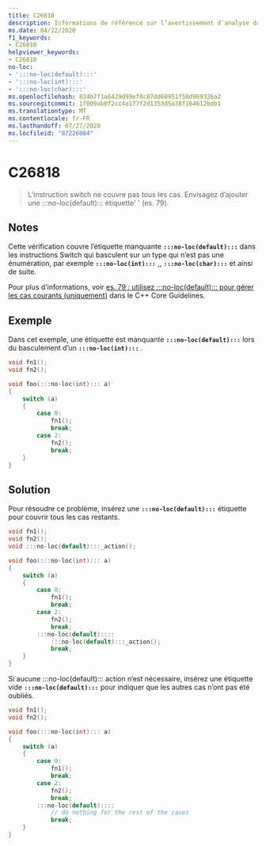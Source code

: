 ```yaml
---
title: C26818
description: Informations de référence sur l’avertissement d’analyse du code Microsoft C++ C26818 dans Visual Studio.
ms.date: 04/22/2020
f1_keywords:
- C26818
helpviewer_keywords:
- C26818
no-loc:
- ':::no-loc(default):::'
- ':::no-loc(int):::'
- ':::no-loc(char):::'
ms.openlocfilehash: 834b7f1a6429d99ef8c87dd60951f50d969326a2
ms.sourcegitcommit: 1f009ab0f2cc4a177f2d1353d5a38f164612bdb1
ms.translationtype: MT
ms.contentlocale: fr-FR
ms.lasthandoff: 07/27/2020
ms.locfileid: "87226084"
---
```

# <a name="c26818"></a>C26818

> L’instruction switch ne couvre pas tous les cas. Envisagez d’ajouter une :::no-loc(default)::: étiquette' ' (es. 79).

## <a name="remarks"></a>Notes

Cette vérification couvre l’étiquette manquante **`:::no-loc(default):::`** dans les instructions Switch qui basculent sur un type qui n’est pas une énumération, par exemple **`:::no-loc(int):::`** ,, **`:::no-loc(char):::`** et ainsi de suite.

Pour plus d’informations, voir [es. 79 : utilisez :::no-loc(default)::: pour gérer les cas courants (uniquement)](https://github.com/isocpp/CppCoreGuidelines/blob/master/CppCoreGuidelines.md#es79-use-:::no-loc(default):::-to-handle-common-cases-only) dans le C++ Core Guidelines.

## <a name="example"></a>Exemple

Dans cet exemple, une étiquette est manquante **`:::no-loc(default):::`** lors du basculement d’un **`:::no-loc(int):::`** .

```cpp
void fn1();
void fn2();

void foo(:::no-loc(int)::: a)
{
    switch (a)
    {
        case 0:
            fn1();
            break;
        case 2:
            fn2();
            break;
    }
}
```

## <a name="solution"></a>Solution

Pour résoudre ce problème, insérez une **`:::no-loc(default):::`** étiquette pour couvrir tous les cas restants.

```cpp
void fn1();
void fn2();
void :::no-loc(default):::_action();

void foo(:::no-loc(int)::: a)
{
    switch (a)
    {
        case 0:
            fn1();
            break;
        case 2:
            fn2();
            break;
        :::no-loc(default)::::
            :::no-loc(default):::_action();
            break;
    }
}
```

Si aucune :::no-loc(default)::: action n’est nécessaire, insérez une étiquette vide **`:::no-loc(default):::`** pour indiquer que les autres cas n’ont pas été oubliés.

```cpp
void fn1();
void fn2();

void foo(:::no-loc(int)::: a)
{
    switch (a)
    {
        case 0:
            fn1();
            break;
        case 2:
            fn2();
            break;
        :::no-loc(default)::::
            // do nothing for the rest of the cases
            break;
    }
}
```
